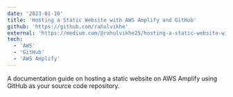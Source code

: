 ```yaml
---
date: '2023-01-10'
title: 'Hosting a Static Website with AWS Amplify and GitHub'
github: 'https://github.com/rahulvikhe'
external: 'https://medium.com/@rahulvikhe25/hosting-a-static-website-with-aws-amplify-and-github-dfb5a0e3ba6c'
tech:
  - 'AWS'
  - 'GitHub'
  - 'AWS Amplify'
---
```


A documentation guide on hosting a static website on AWS Amplify using GitHub as your source code repository.

